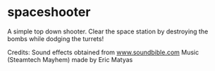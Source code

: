 # spaceshooter

A simple top down shooter. Clear the space station by destroying the bombs while dodging the turrets!

Credits:
  Sound effects obtained from www.soundbible.com
  Music (Steamtech Mayhem) made by Eric Matyas
